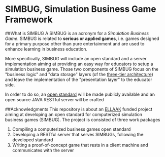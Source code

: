 # SIMBUG, Simulation Business Game Framework

##What is SIMBUG
A SIMBUG is an acronym for a *Simulation Business Game*. SIMBUG is related to **serious or applied games**, i.e. games designed for a primary purpose other than pure entertainment and are used to enhance learning in business education.

More specifically, SIMBUG will include an open standard and a server implementation aiming at providing an easy way for educators to setup a simulation business game. Those two components of SIMBUG focus on the "business logic" and "data storage" layers (of the [three-tier architecture](https://en.wikipedia.org/wiki/Multitier_architecture)) and leave the implementation of the "presentation layer" to the educator side. 

In order to do so, an [open standard](https://github.com/dkremmydas/simbug/blob/master/SIMBUG%20open%20standard.md) will be made publicly available and an open source JAVA RESTful server will be crafted

##Acknowledgments
This repository is about an [ELLAAK](https://ellak.gr/) funded project aiming at developing an open standard for computerized simulation business games (SIMBUG).
The project is consisted of three work packages

1. Compiling a computerized business games open standard
2. Developing a RESTful server that serves SIMBUGs, following the developed standard
3. Writing a proof-of-concept game that rests in a client machine and communicates with the server
